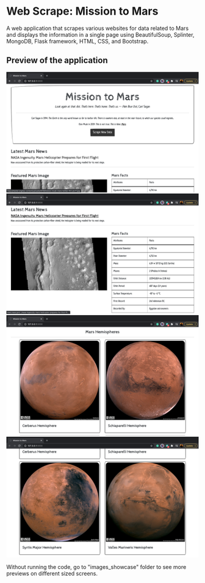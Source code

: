 # Web Scrape: Mission to Mars

A web application that scrapes various websites for data related to Mars and displays the information in a single page using BeautifulSoup, Splinter, MongoDB, Flask framework, HTML, CSS, and Bootstrap.

## Preview of the application

![App Preview 1_Large Screen](images_showcase/after_scrape_large_screen_1.png)
![App Preview 1_Large Screen](images_showcase/after_scrape_large_screen_2.png)
![App Preview 1_Large Screen](images_showcase/after_scrape_large_screen_3.png)
![App Preview 1_Large Screen](images_showcase/after_scrape_large_screen_4.png)


Without running the code, go to "images_showcase" folder to see more previews on different sized screens.
